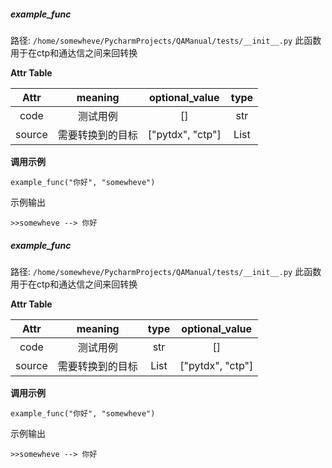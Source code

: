 ##### example_func
路径: `/home/somewheve/PycharmProjects/QAManual/tests/__init__.py`
此函数用于在ctp和通达信之间来回转换



**Attr Table**

| Attr | meaning |optional_value |type| 
|:----:|:----:|:----:|:----:|
|code|测试用例|[]|str|
|source|需要转换到的目标|["pytdx", "ctp"]|List|

**调用示例**
```
example_func("你好", "somewheve")
```
示例输出
```
>>somewheve --> 你好
```
##### example_func
路径: `/home/somewheve/PycharmProjects/QAManual/tests/__init__.py`
此函数用于在ctp和通达信之间来回转换



**Attr Table**

| Attr | meaning |type |optional_value| 
|:----:|:----:|:----:|:----:|
|code|测试用例|str|[]|
|source|需要转换到的目标|List|["pytdx", "ctp"]|

**调用示例**
```
example_func("你好", "somewheve")
```
示例输出
```
>>somewheve --> 你好
```
